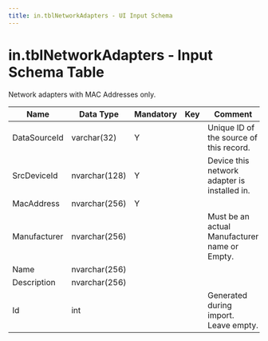 ```yaml
---
title: in.tblNetworkAdapters - UI Input Schema
---
```

# in.tblNetworkAdapters - Input Schema Table

​Network adapters with MAC Addresses only.

| Name         | Data Type     | Mandatory | Key | Comment                                        |
|--------------|---------------|-----------|-----|------------------------------------------------|
| DataSourceId | varchar(32)   | Y         |     | Unique ID of the source of this record.        |
| SrcDeviceId  | nvarchar(128) | Y         |     | Device this network adapter is installed in.   |
| MacAddre​​​ss   | nvarchar(256) | Y         |     |                                                |
| Manufacturer | nvarchar(256) |           |     | Must be an actual Manufacturer name or Empty. |
| Name         | nvarchar(256) |           |     |                                                |
| Description  | nvarchar(256) |           |     |                                                |
| Id           | int           |           |     | Generated during import. Leave empty.          |